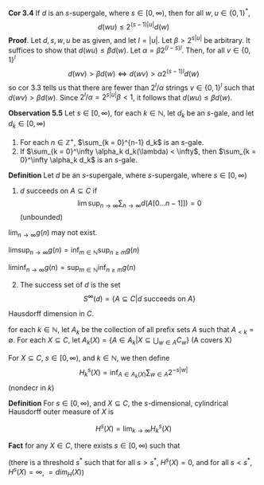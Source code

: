 **Cor 3.4** If $d$ is an $s$-supergale, where $s \in [0, \infty)$, then for all $w, u \in \{0, 1\}^*$, $$d(wu) \le 2^{(s-1)|u|} d(w)$$
**Proof**. Let $d, s, w, u$ be as given, and let $l = |u|$. Let $\beta > 2^{s|u|}$ be arbitrary. It suffices to show that $d(wu) \le \beta d(w)$. Let $\alpha = \beta 2^{(l-s)l}$. Then, for all $v \in \{0, 1\}^l$
$$d(wv) > \beta d(w) \Leftrightarrow d(wv) > \alpha 2^{(s-1)l} d(w)$$
so cor 3.3 tells us that there are fewer than $2^l/\alpha$ strings $v \in \{0, 1\}^l$ such that $d(wv) > \beta d(w)$. Since $2^l / \alpha = 2^{s|u|} \beta < 1$, it follows that $d(wu) \le \beta d(w)$.

**Observation 5.5** Let $s \in [0, \infty)$, for each $k \in \mathbb{N}$, let $d_k$ be an $s$-gale, and let $d_k \in [0, \infty)$

1. For each $n \in \mathbb{Z^+}$, $\sum_{k = 0}^{n-1} d_k$ is an $s$-gale.
2. If $\sum_{k = 0}^\infty \alpha_k d_k(\lambda) < \infty$, then $\sum_{k = 0}^\infty \alpha_k d_k$ is an $s$-gale.

**Definition** Let $d$ be an $s$-supergale, where $s$-supergale, where $s \in [0, \infty)$

1. $d$ succeeds on $A \subseteq C$ if $$\lim \sup_{n \to \infty} \sum_{n \to \infty} d(A[0\ldots{n-1}]]) = 0$$ (unbounded)

$\lim_{n \to \infty} g(n)$ may not exist.

$\limsup_{n \to \infty} g(n) = \inf_{m \in \mathbb{N}} \sup_{n \ge m} g(n)$

$\liminf_{n \to \infty} g(n) = \sup_{m \in \mathbb{N}} \inf_{n \ge m} g(n)$

2. The success set of $d$ is the set $$S^{\infty}(d) = \{A \subseteq C \vert d \text{ succeeds on } A\}$$

Hausdorff dimension in $C$.

for each $k \in \mathbb{N}$, let $A_k$ be the collection of all prefix sets $A$ such that $A_{<k} = \emptyset$. For each $X \subseteq C$, let $A_k(X) = \{A \in A_k \vert X \subseteq \bigcup_{w \in A} C_w\}$ (A covers X)

For $X \subseteq C$, $s \in [0, \infty)$, and $k \in \mathbb{N}$, we then define
$$H^s_k(X) = \inf_{A \in A_k(X)} \sum_{w \in A} 2^{-s|w|}$$
(nondecr in $k$)

**Definition** For $s \in [0, \infty)$, and $X \subseteq C$, the $s$-dimensional, cylindrical Hausdorff outer measure of $X$ is

$$H^s(X) = \lim_{k \to \infty} H^s_k(X)$$

**Fact** for any $X \in C$, there exists $s \in [0, \infty)$ such that

(there is a threshold $s^*$ such that for all $s > s^*$, $H^s(X) = 0$, and for all $s < s^*$, $H^s(X) = \infty$, $=dim_H(X)$)
